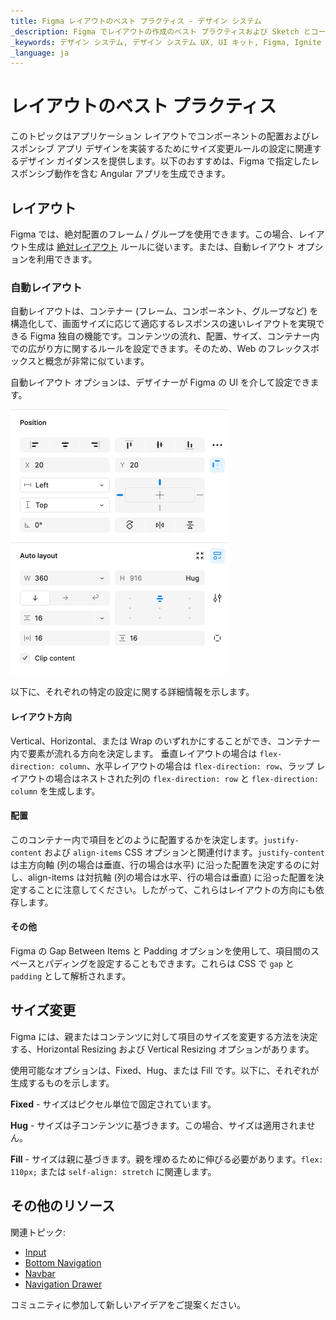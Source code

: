 ```yaml
---
title: Figma レイアウトのベスト プラクティス - デザイン システム
_description: Figma でレイアウトの作成のベスト プラクティスおよび Sketch とコード生成後の Angular アプリでレスポンシブ動作の結果になるサイズ変更構成のベスト プラクティス。 
_keywords: デザイン システム, デザイン システム UX, UI キット, Figma, Ignite UI for Angular, Figma to Angular, Angular, Angular デザイン システム, Figma からコードをエクスポート, Angular 用のデザイン キット, Figma HTML, Figma to HTML, Figma UI キット
_language: ja
---
```


# レイアウトのベスト プラクティス

このトピックはアプリケーション レイアウトでコンポーネントの配置およびレスポンシブ アプリ デザインを実装するためにサイズ変更ルールの設定に関連するデザイン ガイダンスを提供します。以下のおすすめは、Figma で指定したレスポンシブ動作を含む Angular アプリを生成できます。


## レイアウト

Figma では、絶対配置のフレーム / グループを使用できます。この場合、レイアウト生成は [絶対レイアウト](./best-layout-practices.md#レイアウト) ルールに従います。または、自動レイアウト オプションを利用できます。

### 自動レイアウト

自動レイアウトは、コンテナー (フレーム、コンポーネント、グループなど) を構造化して、画面サイズに応じて適応するレスポンスの速いレイアウトを実現できる Figma 独自の機能です。コンテンツの流れ、配置、サイズ、コンテナー内での広がり方に関するルールを設定できます。そのため、Web のフレックスボックスと概念が非常に似ています。

自動レイアウト オプションは、デザイナーが Figma の UI を介して設定できます。

<img class="responsive-img" src="./images/figma-auto-layout.png" srcset="./images/figma-auto-layout@2x.png 2x" />


以下に、それぞれの特定の設定に関する詳細情報を示します。

#### レイアウト方向

Vertical、Horizontal、または Wrap のいずれかにすることができ、コンテナー内で要素が流れる方向を決定します。
垂直レイアウトの場合は `flex-direction: column`、水平レイアウトの場合は `flex-direction: row`、ラップ レイアウトの場合はネストされた列の `flex-direction: row` と `flex-direction: column` を生成します。

#### 配置

このコンテナー内で項目をどのように配置するかを決定します。`justify-content` および `align-items` CSS オプションと関連付けます。`justify-content` は主方向軸 (列の場合は垂直、行の場合は水平) に沿った配置を決定するのに対し、align-items は対抗軸 (列の場合は水平、行の場合は垂直) に沿った配置を決定することに注意してください。したがって、これらはレイアウトの方向にも依存します。

#### その他

Figma の Gap Between Items と Padding オプションを使用して、項目間のスペースとパディングを設定することもできます。これらは CSS で `gap` と `padding` として解析されます。

## サイズ変更

Figma には、親またはコンテンツに対して項目のサイズを変更する方法を決定する、Horizontal Resizing および  Vertical Resizing オプションがあります。

使用可能なオプションは、Fixed、Hug、または Fill です。以下に、それぞれが生成するものを示します。

**Fixed** - サイズはピクセル単位で固定されています。

**Hug** - サイズは子コンテンツに基づきます。この場合、サイズは適用されません。

**Fill** - サイズは親に基づきます。親を埋めるために伸びる必要があります。`flex: 110px;` または `self-align: stretch` に関連します。


## その他のリソース

関連トピック:

- [Input](components/input.md)
- [Bottom Navigation](components/bottom-nav.md)
- [Navbar](components/navbar.md)
- [Navigation Drawer](components/nav-drawer.md)
  <div class="divider--half"></div>

コミュニティに参加して新しいアイデアをご提案ください。

